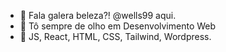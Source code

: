 - 👋 Fala galera beleza?! @wells99 aqui.
- 👀 Tô sempre de olho em Desenvolvimento Web
- 🌱  JS, React, HTML, CSS, Tailwind, Wordpress.

<!---
wells99/wells99 is a ✨ special ✨ repository because its `README.md` (this file) appears on your GitHub profile.
You can click the Preview link to take a look at your changes.
--->
